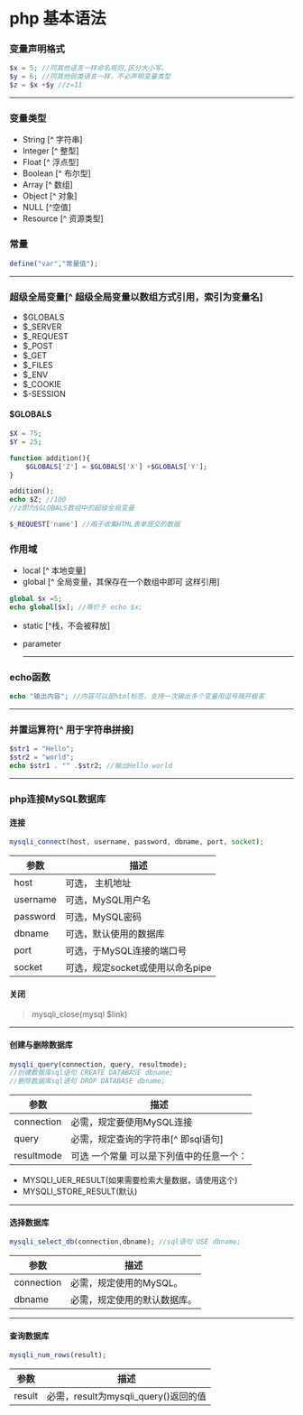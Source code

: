 # php 基本语法

### 变量声明格式

~~~php
$x = 5;	//同其他语言一样命名规则,区分大小写。
$y = 6;	//同其他弱类语言一样，不必声明变量类型
$z = $x +$y //z=11
~~~

***

### 变量类型

- String [^ 字符串]
- Integer [^ 整型]
- Float [^ 浮点型]
- Boolean [^ 布尔型]
- Array [^ 数组]
- Object [^ 对象]
- NULL [^空值]
- Resource [^ 资源类型]

### 常量

~~~php
define("var","常量值");
~~~

***

### 超级全局变量[^ 超级全局变量以数组方式引用，索引为变量名]

- $GLOBALS
- $_SERVER
- $_REQUEST
- $_POST
- $_GET
- $_FILES
- $_ENV
- $_COOKIE
- $-SESSION

#### $GLOBALS

~~~php
$X = 75;
$Y = 25;

function addition(){
    $GLOBALS['Z'] = $GLOBALS['X'] +$GLOBALS['Y'];
}

addition();
echo $Z; //100
//z即为$GLOBALS数组中的超级全局变量
~~~

 ~~~ PHP
 $_REQUEST['name'] //用于收集HTML表单提交的数据
 ~~~



### 作用域

- local [^ 本地变量]
- global [^ 全局变量，其保存在一个数组中即可 这样引用]

~~~php
global $x =5;
echo global[$x]; //等价于 echo $x;
~~~

- static [^栈，不会被释放]

- parameter

  ***

### echo函数

```php
echo "输出内容"; //内容可以是html标签，支持一次输出多个变量用逗号隔开极客
```



***

### 并置运算符[^ 用于字符串拼接]

~~~ php
$str1 = "Hello";
$str2 = "world";
echo $str1 . "" .$str2; //输出Hello world
~~~

***

### php连接MySQL数据库

#### 连接

~~~php
mysqli_connect(host, username, password, dbname, port, socket);
~~~



| **参数** | **描述**                         |
| -------- | -------------------------------- |
| host     | 可选， 主机地址                  |
| username | 可选，MySQL用户名                |
| password | 可选，MySQL密码                  |
| dbname   | 可选，默认使用的数据库           |
| port     | 可选，于MySQL连接的端口号        |
| socket   | 可选，规定socket或使用以命名pipe |

#### 关闭

> mysqli_close(mysql $link) 

***

#### 创建与删除数据库

```php
mysqli_query(connection, query, resultmode); 
//创建数据库sql语句 CREATE DATABASE dbname;
//删除数据库sql语句 DROP DATABASE dbname;
```



| **参数**   | **描述**                                 |
| ---------- | ---------------------------------------- |
| connection | 必需，规定要使用MySQL连接                |
| query      | 必需，规定查询的字符串[^ 即sql语句]      |
| resultmode | 可选 一个常量 可以是下列值中的任意一个： |

- MYSQLI_UER_RESULT(如果需要检索大量数据，请使用这个)
-  MYSQLI_STORE_RESULT(默认)

***

#### 选择数据库

~~~php
mysqli_select_db(connection,dbname); //sql语句 USE dbname;
~~~

| **参数**   | **描述**                     |
| ---------- | ---------------------------- |
| connection | 必需，规定使用的MySQL。      |
| dbname     | 必需，规定使用的默认数据库。 |

****

#### 查询数据库

~~~php
mysqli_num_rows(result);
~~~

| **参数** | **描述**                             |
| -------- | ------------------------------------ |
| result   | 必需，result为mysqli_query()返回的值 |


